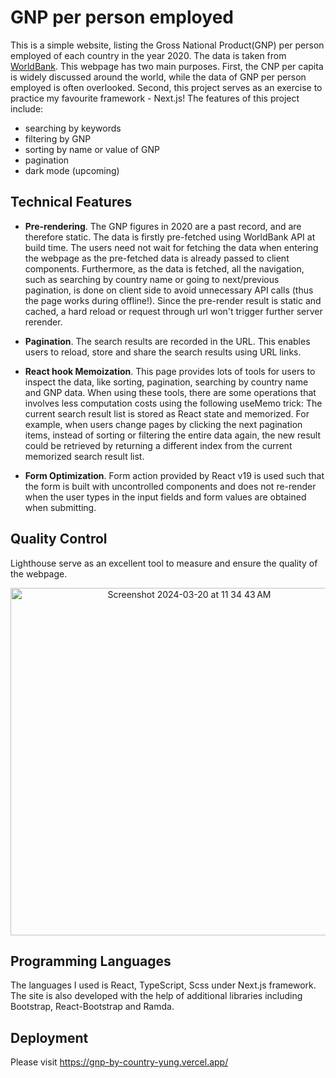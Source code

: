 # GNP per person employed
This is a simple website, listing the Gross National Product(GNP) per person employed of each country in the year 2020. The data is taken from [WorldBank](https://data.worldbank.org/indicator/SL.GDP.PCAP.EM.KD?end=2020&view=map). This webpage has two main purposes. First, the CNP per capita is widely discussed around the world, while the data of GNP per person employed is often overlooked. Second, this project serves as an exercise to practice my favourite framework - Next.js! The features of this project include:
  - searching by keywords
  - filtering by GNP
  - sorting by name or value of GNP
  - pagination
  - dark mode (upcoming)

## Technical Features
  - **Pre-rendering**. The GNP figures in 2020 are a past record, and are therefore static. The data is firstly pre-fetched using WorldBank API at build time. The users need not wait for fetching the data when entering the webpage as the pre-fetched data is already passed to client components. Furthermore, as the data is fetched, all the navigation, such as searching by country name or going to next/previous pagination, is done on client side to avoid unnecessary API calls (thus the page works during offline!). Since the pre-render result is static and cached, a hard reload or request through url won't trigger further server rerender.

  - **Pagination**. The search results are recorded in the URL. This enables users to reload, store and share the search results using URL links.

  - **React hook Memoization**. This page provides lots of tools for users to inspect the data, like sorting, pagination, searching by country name and GNP data. When using these tools, there are some operations that involves less computation costs using the following useMemo trick: The current search result list is stored as React state and memorized. For example, when users change pages by clicking the next pagination items, instead of sorting or filtering the entire data again, the new result could be retrieved by returning a different index from the current memorized search result list. 

  - **Form Optimization**. Form action provided by React v19 is used such that the form is built with uncontrolled components and does not re-render when the user types in the input fields and form values are obtained when submitting.

## Quality Control
Lighthouse serve as an excellent tool to measure and ensure the quality of the webpage. 
<br />
<p align="center"><img width="556" alt="Screenshot 2024-03-20 at 11 34 43 AM" src="https://github.com/wingwayungg/gnp-by-country/assets/82010421/49ceaf4e-6f83-48d5-a168-3577b3dc29ec"></p>



## Programming Languages
The languages I used is React, TypeScript, Scss under Next.js framework. The site is also developed with the help of additional libraries including Bootstrap, React-Bootstrap and Ramda.

## Deployment
Please visit https://gnp-by-country-yung.vercel.app/
